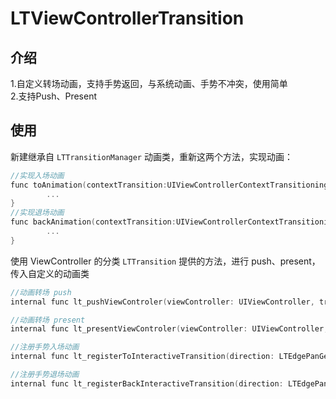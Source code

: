 # LTViewControllerTransition

## 介绍
1.自定义转场动画，支持手势返回，与系统动画、手势不冲突，使用简单  
2.支持Push、Present

## 使用
新建继承自 `LTTransitionManager` 动画类，重新这两个方法，实现动画：
```Objective-C
//实现入场动画
func toAnimation(contextTransition:UIViewControllerContextTransitioning) {
        ...
}
//实现退场动画
func backAnimation(contextTransition:UIViewControllerContextTransitioning) {
        ...
}
```


使用 ViewController 的分类 `LTTransition` 提供的方法，进行 push、present，传入自定义的动画类
```Objective-C
//动画转场 push
internal func lt_pushViewControler(viewController: UIViewController, transitionManager: LTTransitionManager)
```
```Objective-C
//动画转场 present
internal func lt_presentViewControler(viewController: UIViewController, transitionManager: LTTransitionManager)
```
```Objective-C
//注册手势入场动画
internal func lt_registerToInteractiveTransition(direction: LTEdgePanGestureDirection, eventBlcok: @escaping (() -> Void))
```
```Objective-C
//注册手势退场动画
internal func lt_registerBackInteractiveTransition(direction: LTEdgePanGestureDirection, eventBlcok: @escaping (() -> Void))
```



